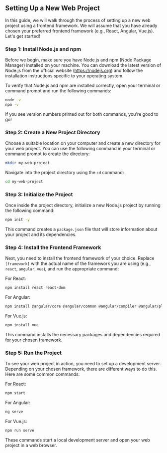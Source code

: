 

## Setting Up a New Web Project

In this guide, we will walk through the process of setting up a new web project using a frontend framework. We will assume that you have already chosen your preferred frontend framework (e.g., React, Angular, Vue.js). Let's get started!

### Step 1: Install Node.js and npm

Before we begin, make sure you have Node.js and npm (Node Package Manager) installed on your machine. You can download the latest version of Node.js from the official website (https://nodejs.org) and follow the installation instructions specific to your operating system.

To verify that Node.js and npm are installed correctly, open your terminal or command prompt and run the following commands:

```bash
node -v
npm -v
```

If you see version numbers printed out for both commands, you're good to go!

### Step 2: Create a New Project Directory

Choose a suitable location on your computer and create a new directory for your web project. You can use the following command in your terminal or command prompt to create the directory:

```bash
mkdir my-web-project
```

Navigate into the project directory using the `cd` command:

```bash
cd my-web-project
```

### Step 3: Initialize the Project

Once inside the project directory, initialize a new Node.js project by running the following command:

```bash
npm init -y
```

This command creates a `package.json` file that will store information about your project and its dependencies.

### Step 4: Install the Frontend Framework

Next, you need to install the frontend framework of your choice. Replace `[framework]` with the actual name of the framework you are using (e.g., `react`, `angular`, `vue`), and run the appropriate command:

For React:
```bash
npm install react react-dom
```

For Angular:
```bash
npm install @angular/core @angular/common @angular/compiler @angular/platform-browser @angular/platform-browser-dynamic
```

For Vue.js:
```bash
npm install vue
```

This command installs the necessary packages and dependencies required for your chosen framework.

### Step 5: Run the Project

To see your web project in action, you need to set up a development server. Depending on your chosen framework, there are different ways to do this. Here are some common commands:

For React:
```bash
npm start
```

For Angular:
```bash
ng serve
```

For Vue.js:
```bash
npm run serve
```

These commands start a local development server and open your web project in a web browser.

